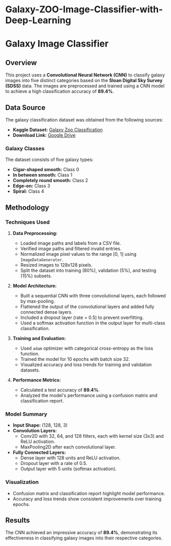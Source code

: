 # Galaxy-ZOO-Image-Classifier-with-Deep-Learning

# Galaxy Image Classifier

## Overview
This project uses a **Convolutional Neural Network (CNN)** to classify galaxy images into five distinct categories based on the **Sloan Digital Sky Survey (SDSS)** data. The images are preprocessed and trained using a CNN model to achieve a high classification accuracy of **89.4%**.

## Data Source
The galaxy classification dataset was obtained from the following sources:
- **Kaggle Dataset:** [Galaxy Zoo Classification](https://www.kaggle.com/datasets/anjosut/galaxy-zoo-classification)
- **Download Link:** [Google Drive](https://drive.google.com/file/d/1_BhlRkWn-Yg-mcsOkPklhYoHbKyOX1qF/view?usp=sharing)

### Galaxy Classes
The dataset consists of five galaxy types:
- **Cigar-shaped smooth:** Class 0
- **In between smooth:** Class 1
- **Completely round smooth:** Class 2
- **Edge-on:** Class 3
- **Spiral:** Class 4

## Methodology

### Techniques Used
1. **Data Preprocessing:**
   - Loaded image paths and labels from a CSV file.
   - Verified image paths and filtered invalid entries.
   - Normalized image pixel values to the range [0, 1] using `ImageDataGenerator`.
   - Resized images to 128x128 pixels.
   - Split the dataset into training (80%), validation (5%), and testing (15%) subsets.

2. **Model Architecture:**
   - Built a sequential CNN with three convolutional layers, each followed by max-pooling.
   - Flattened the output of the convolutional layers and added fully connected dense layers.
   - Included a dropout layer (rate = 0.5) to prevent overfitting.
   - Used a softmax activation function in the output layer for multi-class classification.

3. **Training and Evaluation:**
   - Used `adam` optimizer with categorical cross-entropy as the loss function.
   - Trained the model for 10 epochs with batch size 32.
   - Visualized accuracy and loss trends for training and validation datasets.

4. **Performance Metrics:**
   - Calculated a test accuracy of **89.4%**.
   - Analyzed the model's performance using a confusion matrix and classification report.

### Model Summary
- **Input Shape:** (128, 128, 3)
- **Convolution Layers:**
  - Conv2D with 32, 64, and 128 filters, each with kernel size (3x3) and ReLU activation.
  - MaxPooling2D after each convolutional layer.
- **Fully Connected Layers:**
  - Dense layer with 128 units and ReLU activation.
  - Dropout layer with a rate of 0.5.
  - Output layer with 5 units (softmax activation).

### Visualization
- Confusion matrix and classification report highlight model performance.
- Accuracy and loss trends show consistent improvements over training epochs.

## Results
The CNN achieved an impressive accuracy of **89.4%**, demonstrating its effectiveness in classifying galaxy images into their respective categories.



